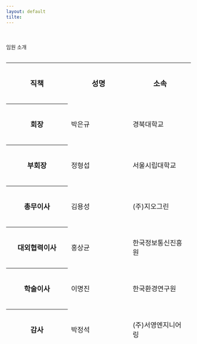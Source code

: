 ```yaml
---
layout: default
tilte:
---
```


<style>
  .customTable1 tr th {
    width: 30%;
  }

  .customTable2 tr td:nth-child(1) {
    width: 30%
  }
  .customTable2 tr td:nth-child(2) {
    width: 35%
  }
  .customTable2 tr td:nth-child(3) {
    width: 35%
  }

  table th, table td {
    font-size: 1.5rem; /* 글씨 크게 */
    vertical-align: middle;
  }

  table tr {
    height: 7rem; /* 행 높이 크게 */
  }

  .button {
    display: block;
    background-color: white;
    border: 1px solid;
    border-width: 2px;
    border-color: #eae5e5;
    color: black;
    text-align: center;
    padding: 15px 20px;
    font-family: 'Noto Sans','맑은 고딕','Malgun Gothic',Arial,Helvetica,sans-serif,Lucida,'Grande','Microsoft YaHei','Hiragino Sans GB', 'SimSun', 'Meiryo';
    font-size: 20px;
  }
</style>

<br>
<br>
<div class="gayheader">
  <span>임원 소개</span>
  <div></div>
</div>

<br>

<table>
  <thead>
    <tr>
      <th style="font-size: 1.25rem;">직책</th>
      <th style="font-size: 1.25rem;">성명</th>
      <th style="font-size: 1.25rem;">소속</th>
    </tr>
    <tr>
      <th style="width: 30%; font-size: 1.2rem;">회장</th>
      <td style="width: 30%; font-size: 1.15rem;">박은규</td>
      <td style="width: 30%; font-size: 1.15rem;">경북대학교</td>
    </tr>
    <tr>
      <th style="width: 30%; font-size: 1.2rem;">부회장</th>
      <td style="width: 30%; font-size: 1.15rem;">정형섭</td>
      <td style="width: 30%; font-size: 1.15rem;">서울시립대학교</td>
    </tr>
    <tr>
      <th style="width: 30%; font-size: 1.2rem;">총무이사</th>
      <td style="width: 30%; font-size: 1.15rem;">김용성</td>
      <td style="width: 30%; font-size: 1.15rem;">(주)지오그린</td>
    </tr>
    <tr>
      <th style="width: 30%; font-size: 1.2rem;">대외협력이사</th>
      <td style="width: 30%; font-size: 1.15rem;">홍상균</td>
      <td style="width: 30%; font-size: 1.15rem;">한국정보통신진흥원</td>
    </tr>
    <tr>
      <th style="width: 30%; font-size: 1.2rem;">학술이사</th>
      <td style="width: 30%; font-size: 1.15rem;">이명진</td>
      <td style="width: 30%; font-size: 1.15rem;">한국환경연구원</td>
    </tr>
    <tr>
      <th style="width: 30%; font-size: 1.2rem;">감사</th>
      <td style="width: 30%; font-size: 1.15rem;">박정석</td>
      <td style="width: 30%; font-size: 1.15rem;">(주)서영엔지니어링</td>
    </tr>
 </thead>
 </table>

<br>
